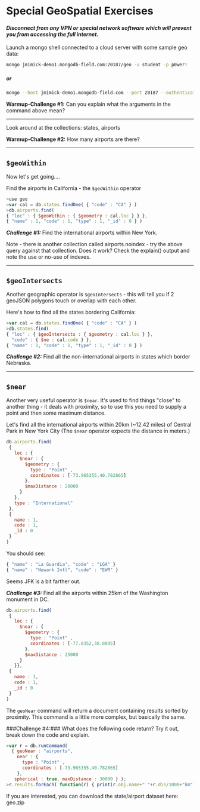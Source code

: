 # Special GeoSpatial Exercises

#### *Disconnect from any VPN or special network software which will prevent you from accessing the full internet.*


 Launch a mongo shell connected to a cloud server with some sample geo data:

```bash
mongo jmimick-demo1.mongodb-field.com:20187/geo -u student -p p0wer!
```

##### *or*

```bash
mongo --host jmimick-demo1.mongodb-field.com --port 20187 --authenticationDatabase geo -u student -p p0wer!
```

**Warmup-Challenge #1:** Can you explain what the arguments in the command above mean?

---

Look around at the collections: states, airports

**Warmup-Challenge #2:** How many airports are there?

---

## ```$geoWithin```
Now let's get going....

Find the airports in California - the ```$geoWithin``` operator

```javascript
>use geo
>var cal = db.states.findOne( { "code" : "CA" } )
>db.airports.find(
{ "loc" : { $geoWithin : { $geometry : cal.loc } } },
{ "name" : 1, "code" : 1, "type" : 1, "_id" : 0 } )
```

***Challenge #1:*** Find the international airports within New York.

Note - there is another collection called airports.noindex - try the above query against that collection. Does it work? Check the explain() output and note the use or no-use of indexes.

---

## ```$geoIntersects```

Another geographic operator is ```$geoIntersects``` - this will tell you if 2 geoJSON polygons touch or overlap with each other.

Here's how to find all the states bordering California:

```javascript
>var cal = db.states.findOne( { "code" : "CA" } )
>db.states.find(
{ "loc" : { $geoIntersects : { $geometry : cal.loc } },
  "code" : { $ne : cal.code } },
{ "name" : 1, "code" : 1, "type" : 1, "_id" : 0 } )
```

***Challenge #2:*** Find all the non-international airports in states which border Nebraska.

---

## ```$near```
Another very useful operator is ```$near```. It's used to find things "close" to another thing - it deals with proximity, so to use this you need to supply a point and then some maximum distance.

Let's find all the international airports within 20km (~12.42 miles) of Central Park in New York City (The ```$near``` operator expects the distance in meters.)

```javascript
db.airports.find(
 {
   loc : {
     $near : {
       $geometry : { 
         type : "Point" , 
         coordinates : [-73.965355,40.782865]  
       }, 
       $maxDistance : 20000
     }
   }, 
   type : "International"
 },
 {
   name : 1,
   code : 1,
   _id : 0
 }
)
```

You should see: 

```javascript
{ "name" : "La Guardia", "code" : "LGA" }
{ "name" : "Newark Intl", "code" : "EWR" }
```

Seems JFK is a bit farther out. 

***Challenge #3:*** Find all the airports within 25km of the Washington monument in DC.

```javascript
db.airports.find(
 {
   loc : {
     $near : {
       $geometry : { 
         type : "Point" , 
         coordinates : [-77.0352,38.8895]  
       }, 
       $maxDistance : 25000
     }
   }},
 {
   name : 1,
   code : 1,
   _id : 0
 }
)
```

The ```geoNear``` command will return a document containing results sorted by proximity. This command is a little more complex, but basically the same.

###Challenge #4:### What does the following code return? Try it out, break down the code and explain.

```javascript
>var r = db.runCommand( 
  { geoNear : "airports", 
    near : {           
      type : "Point" ,           
      coordinates : [-73.965355,40.782865]         
    }, 
   spherical : true, maxDistance : 30000 } );
>r.results.forEach( function(r) { print(r.obj.name+" "+r.dis/1000+"km") } )
```


If you are interested, you can download the state/airport dataset here: geo.zip

